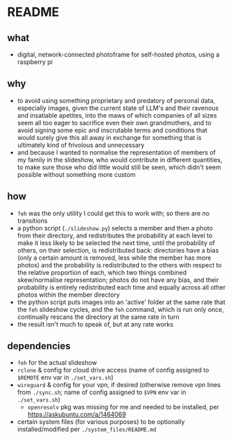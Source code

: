 # README
## what
- digital, network-connected photoframe for self-hosted photos, using a raspberry pi
## why
- to avoid using something proprietary and predatory of personal data, especially images, given the current state of LLM's and their ravenous and insatiable apetites, into the maws of which companies of all sizes seem all too eager to sacrifice even their own grandmothers, and to avoid signing some epic and inscrutable terms and conditions that would surely give this all away in exchange for something that is ultimately kind of frivolous and unnecessary
- and because I wanted to normalise the representation of members of my family in the slideshow, who would contribute in different quantities, to make sure those who did little would still be seen, which didn't seem possible without something more custom
## how
- `feh` was the only utility I could get this to work with; so there are no transitions
- a python script (`./slideshow.py`) selects a member and then a photo from their directory, and redistributes the probability at each level to make it less likely to be selected the next time, until the probability of others, on their selection, is redistributed back: directories have a bias (only a certain amount is removed, less while the member has more photos) and the probability is redistributed to the others with respect to the relative proportion of each, which two things combined skew/normalise representation; photos do not have any bias, and their probability is entirely redistributed each time and equally across all other photos within the member directory
- the python script puts images into an 'active' folder at the same rate that the `feh` slideshow cycles, and the `feh` command, which is run only once, continually rescans the directory at the same rate in turn
- the result isn't much to speak of, but at any rate works
## dependencies
- `feh` for the actual slideshow
- `rclone` & config for cloud drive access (name of config assigned to `$REMOTE` env var in `./set_vars.sh`)
- `wireguard` & config for your vpn, if desired (otherwise remove vpn lines from `./sync.sh`; name of config assigned to `$VPN` env var in `./set_vars.sh`)
    - `openresolv` pkg was missing for me and needed to be installed, per https://askubuntu.com/a/1464069
- certain system files (for various purposes) to be optionally installed/modified per `./system_files/README.md`

